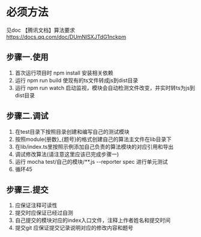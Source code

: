 # 必须方法
见doc 【腾讯文档】算法要求
https://docs.qq.com/doc/DUmNlSXJTdG1nckpm

## 步骤一.使用
1. 首次运行项目时 npm install 安装相关依赖
2. 运行 npm run build 使现有的ts文件转成js到dist目录
3. 运行 npm run watch 启动监视，模块会自动检测文件改变，并实时转ts为js到dist目录

## 步骤二.调试
1. 在test目录下按照目录创建和编写自己的测试模块
2. 按照module{册数}_{题号}的格式创建自己的算法主文件在lib目录下
3. 在lib/index.ts里按照示例添加自己负责的算法模块的对应引用和导出
4. 调试修改算法(请注意这里应该已完成步骤一)
5. 运行 mocha test/自己的模块/**.js --reporter spec   进行单元测试
6. 循环45

## 步骤三.提交
1. 应保证注释可读性
2. 提交时应保证已经过自测
3. 自己提交的模块对应的index入口文件，注释上作者姓名和提交时间
4. 提交git 应保证提交记录说明对应的修改内容和题号
